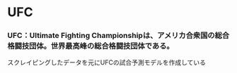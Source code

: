 # UFC
### UFC：Ultimate Fighting Championshipは、アメリカ合衆国の総合格闘技団体。世界最高峰の総合格闘技団体である。

スクレイピングしたデータを元にUFCの試合予測モデルを作成している
